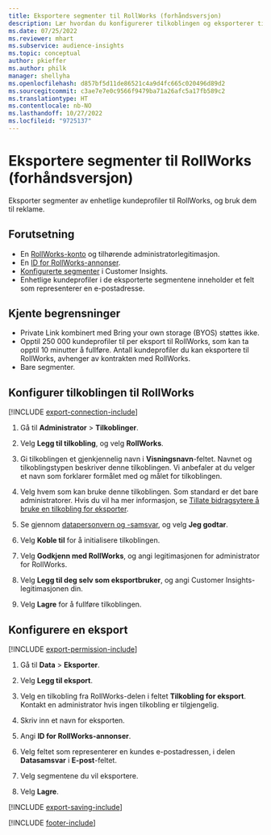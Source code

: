 ```yaml
---
title: Eksportere segmenter til RollWorks (forhåndsversjon)
description: Lær hvordan du konfigurerer tilkoblingen og eksporterer til RollWorks.
ms.date: 07/25/2022
ms.reviewer: mhart
ms.subservice: audience-insights
ms.topic: conceptual
author: pkieffer
ms.author: philk
manager: shellyha
ms.openlocfilehash: d857bf5d11de86521c4a9d4fc665c020496d89d2
ms.sourcegitcommit: c3ae7e7e0c9566f9479ba71a26afc5a17fb589c2
ms.translationtype: HT
ms.contentlocale: nb-NO
ms.lasthandoff: 10/27/2022
ms.locfileid: "9725137"
---
```

# <a name="export-segments-to-rollworks-preview"></a>Eksportere segmenter til RollWorks (forhåndsversjon)

Eksporter segmenter av enhetlige kundeprofiler til RollWorks, og bruk dem til reklame.

## <a name="prerequisites"></a>Forutsetning

- En [RollWorks-konto](https://www.rollworks.com/) og tilhørende administratorlegitimasjon.
- En [ID for RollWorks-annonser](https://help.adroll.com/hc/articles/212011838-Advertiser-Profiles).
- [Konfigurerte segmenter](segments.md) i Customer Insights.
- Enhetlige kundeprofiler i de eksporterte segmentene inneholder et felt som representerer en e-postadresse.

## <a name="known-limitations"></a>Kjente begrensninger

- Private Link kombinert med Bring your own storage (BYOS) støttes ikke.
- Opptil 250 000 kundeprofiler til per eksport til RollWorks, som kan ta opptil 10 minutter å fullføre. Antall kundeprofiler du kan eksportere til RollWorks, avhenger av kontrakten med RollWorks.
- Bare segmenter.

## <a name="set-up-connection-to-rollworks"></a>Konfigurer tilkoblingen til RollWorks

[!INCLUDE [export-connection-include](includes/export-connection-admn.md)]

1. Gå til **Administrator** > **Tilkoblinger**.

1. Velg **Legg til tilkobling**, og velg **RollWorks**.

1. Gi tilkoblingen et gjenkjennelig navn i **Visningsnavn**-feltet. Navnet og tilkoblingstypen beskriver denne tilkoblingen. Vi anbefaler at du velger et navn som forklarer formålet med og målet for tilkoblingen.

1. Velg hvem som kan bruke denne tilkoblingen.  Som standard er det bare administratorer. Hvis du vil ha mer informasjon, se [Tillate bidragsytere å bruke en tilkobling for eksporter](connections.md#allow-contributors-to-use-a-connection-for-exports).

1. Se gjennom [datapersonvern og -samsvar](connections.md#data-privacy-and-compliance), og velg **Jeg godtar**.

1. Velg **Koble til** for å initialisere tilkoblingen.

1. Velg **Godkjenn med RollWorks**, og angi legitimasjonen for administrator for RollWorks.

1. Velg **Legg til deg selv som eksportbruker**, og angi Customer Insights-legitimasjonen din.

1. Velg **Lagre** for å fullføre tilkoblingen.

## <a name="configure-an-export"></a>Konfigurere en eksport

[!INCLUDE [export-permission-include](includes/export-permission.md)]

1. Gå til **Data** > **Eksporter**.

1. Velg **Legg til eksport**.

1. Velg en tilkobling fra RollWorks-delen i feltet **Tilkobling for eksport**. Kontakt en administrator hvis ingen tilkobling er tilgjengelig.

1. Skriv inn et navn for eksporten.

1. Angi **ID for RollWorks-annonser**.

1. Velg feltet som representerer en kundes e-postadressen, i delen **Datasamsvar** i **E-post**-feltet.

1. Velg segmentene du vil eksportere.

1. Velg **Lagre**.

[!INCLUDE [export-saving-include](includes/export-saving.md)]

[!INCLUDE [footer-include](includes/footer-banner.md)]
